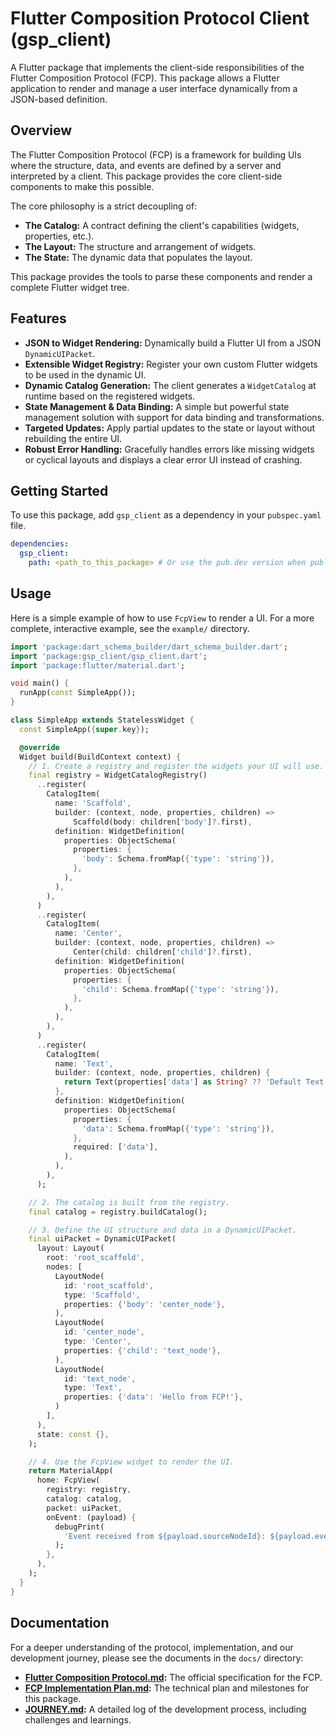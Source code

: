 # Flutter Composition Protocol Client (gsp_client)

A Flutter package that implements the client-side responsibilities of the Flutter Composition Protocol (FCP). This package allows a Flutter application to render and manage a user interface dynamically from a JSON-based definition.

## Overview

The Flutter Composition Protocol (FCP) is a framework for building UIs where the structure, data, and events are defined by a server and interpreted by a client. This package provides the core client-side components to make this possible.

The core philosophy is a strict decoupling of:

- **The Catalog:** A contract defining the client's capabilities (widgets, properties, etc.).
- **The Layout:** The structure and arrangement of widgets.
- **The State:** The dynamic data that populates the layout.

This package provides the tools to parse these components and render a complete Flutter widget tree.

## Features

- **JSON to Widget Rendering:** Dynamically build a Flutter UI from a JSON `DynamicUIPacket`.
- **Extensible Widget Registry:** Register your own custom Flutter widgets to be used in the dynamic UI.
- **Dynamic Catalog Generation:** The client generates a `WidgetCatalog` at runtime based on the registered widgets.
- **State Management & Data Binding:** A simple but powerful state management solution with support for data binding and transformations.
- **Targeted Updates:** Apply partial updates to the state or layout without rebuilding the entire UI.
- **Robust Error Handling:** Gracefully handles errors like missing widgets or cyclical layouts and displays a clear error UI instead of crashing.

## Getting Started

To use this package, add `gsp_client` as a dependency in your `pubspec.yaml` file.

```yaml
dependencies:
  gsp_client:
    path: <path_to_this_package> # Or use the pub.dev version when published
```

## Usage

Here is a simple example of how to use `FcpView` to render a UI. For a more complete, interactive example, see the `example/` directory.

```dart
import 'package:dart_schema_builder/dart_schema_builder.dart';
import 'package:gsp_client/gsp_client.dart';
import 'package:flutter/material.dart';

void main() {
  runApp(const SimpleApp());
}

class SimpleApp extends StatelessWidget {
  const SimpleApp({super.key});

  @override
  Widget build(BuildContext context) {
    // 1. Create a registry and register the widgets your UI will use.
    final registry = WidgetCatalogRegistry()
      ..register(
        CatalogItem(
          name: 'Scaffold',
          builder: (context, node, properties, children) =>
              Scaffold(body: children['body']?.first),
          definition: WidgetDefinition(
            properties: ObjectSchema(
              properties: {
                'body': Schema.fromMap({'type': 'string'}),
              },
            ),
          ),
        ),
      )
      ..register(
        CatalogItem(
          name: 'Center',
          builder: (context, node, properties, children) =>
              Center(child: children['child']?.first),
          definition: WidgetDefinition(
            properties: ObjectSchema(
              properties: {
                'child': Schema.fromMap({'type': 'string'}),
              },
            ),
          ),
        ),
      )
      ..register(
        CatalogItem(
          name: 'Text',
          builder: (context, node, properties, children) {
            return Text(properties['data'] as String? ?? 'Default Text');
          },
          definition: WidgetDefinition(
            properties: ObjectSchema(
              properties: {
                'data': Schema.fromMap({'type': 'string'}),
              },
              required: ['data'],
            ),
          ),
        ),
      );

    // 2. The catalog is built from the registry.
    final catalog = registry.buildCatalog();

    // 3. Define the UI structure and data in a DynamicUIPacket.
    final uiPacket = DynamicUIPacket(
      layout: Layout(
        root: 'root_scaffold',
        nodes: [
          LayoutNode(
            id: 'root_scaffold',
            type: 'Scaffold',
            properties: {'body': 'center_node'},
          ),
          LayoutNode(
            id: 'center_node',
            type: 'Center',
            properties: {'child': 'text_node'},
          ),
          LayoutNode(
            id: 'text_node',
            type: 'Text',
            properties: {'data': 'Hello from FCP!'},
          )
        ],
      ),
      state: const {},
    );

    // 4. Use the FcpView widget to render the UI.
    return MaterialApp(
      home: FcpView(
        registry: registry,
        catalog: catalog,
        packet: uiPacket,
        onEvent: (payload) {
          debugPrint(
            'Event received from ${payload.sourceNodeId}: ${payload.eventName}',
          );
        },
      ),
    );
  }
}
```

## Documentation

For a deeper understanding of the protocol, implementation, and our development journey, please see the documents in the `docs/` directory:

- **[Flutter Composition Protocol.md](./docs/Flutter%20Composition%20Protocol.md):** The official specification for the FCP.
- **[FCP Implementation Plan.md](./docs/FCP%20Implementation%20Plan.md):** The technical plan and milestones for this package.
- **[JOURNEY.md](./docs/JOURNEY.md):** A detailed log of the development process, including challenges and learnings.
